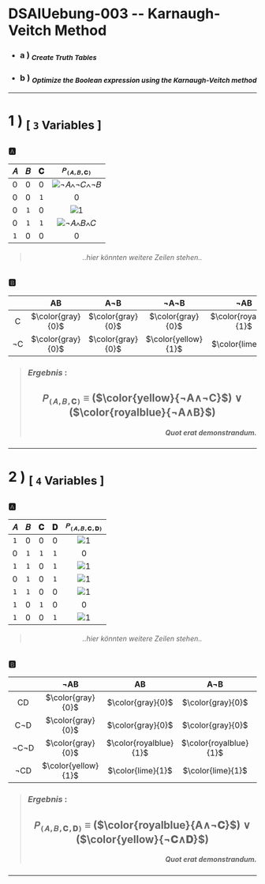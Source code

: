 <!-- ============================================================================================================ -->
<!--                         made by               Jan Ritt       -       https://github.com/IxI-Enki             -->
<!-- ============================================================================================================ -->

<div style="page-break-before: always;">

# DSAIUebung-003 -- Karnaugh-Veitch Method

- ### <p align="left"> a ) <sub>*Create Truth Tables* </sub></p>  
- ### <p align="left"> b ) <sub> *Optimize the Boolean expression using the Karnaugh-Veitch method* </sub></p>

--- 

<!-- - - - - - - - - - - - - exercise #1 - - - - - - - - - - - - -->
# <p align="left"> 1 ) <sub> [ `3` Variables ] </sub>
### 🅰️ </p>  
<div align="center">

| 𝐴 | 𝐵 | 𝐂 | `𝑃`<sub>`(𝐴,𝐵,𝐂)`</sub> |
|:-:|:-:|:-:|:--------:|
| 0 | 0 | 0 | ![¬𝐴∧¬𝐶∧¬𝐵](https://img.shields.io/badge/1-yellow?style=for-the-badge) |
| 0 | 0 |`1`|    0     |
| 0 |`1`| 0 | ![1](https://img.shields.io/badge/1-darklime?style=for-the-badge)  |
| 0 |`1`|`1`| ![¬𝐴∧𝐵∧𝐶](https://img.shields.io/badge/1-royalblue?style=for-the-badge)  |
|`1`| 0 | 0 |    0     |
> ###### *..hier könnten weitere Zeilen stehen..*

### <p align="left">🅱️</p>
|    | AB | A¬B | ¬A¬B | ¬AB |
|:--:|:--:|:---:|:----:|:---:|
|  C | $\color{gray}{0}$ | $\color{gray}{0}$ | $\color{gray}{0}$ | $\color{royalblue}{1}$ |
| ¬C | $\color{gray}{0}$ | $\color{gray}{0}$ | $\color{yellow}{1}$ | $\color{lime}{1}$ |   

> ### <p align="left">***Ergebnis*** :</p>
> ##  `𝑃`<sub>`(𝐴,𝐵,𝐂)`</sub> ≡ ($\color{yellow}{¬A∧¬C}$) ∨ ($\color{royalblue}{¬A∧B}$)
> ##### *<p align="right"> Quot erat demonstrandum. </p>*
 
 --- 
</div></div>

<!-- - - - - - - - - - - - - exercise #2 - - - - - - - - - - - - -->
<div style="page-break-before: always;">

# <p align="left"> 2 ) <sub> [ `4` Variables ] </sub> 
### 🅰️ </p>  
<div align="center">

| 𝐴 | 𝐵 | 𝐂 | 𝐃 | `𝑃`<sub>`(𝐴,𝐵,𝐂,𝐃)`</sub> |
|:-:|:-:|:-:|:-:|:----------:|
|`1`| 0 | 0 | 0 |     ![`1`](https://img.shields.io/badge/1-royalblue?style=for-the-badge)    |
| 0 |`1`|`1`|`1`|      0     |
|`1`|`1`| 0 |`1`|     ![`1`](https://img.shields.io/badge/1-darklime?style=for-the-badge)    |
| 0 |`1`| 0 |`1`|     ![`1`](https://img.shields.io/badge/1-yellow?style=for-the-badge)    |
|`1`|`1`| 0 | 0 |      ![`1`](https://img.shields.io/badge/1-royalblue?style=for-the-badge)    |
|`1`| 0 |`1`| 0 |      0     |
|`1`| 0 | 0 |`1`|     ![`1`](https://img.shields.io/badge/1-darklime?style=for-the-badge)    |
> ###### *..hier könnten weitere Zeilen stehen..*

### <p align="left">🅱️</p>
|      | ¬AB | AB | A¬B | ¬A¬B |
|:----:|:---:|:--:|:---:|:----:|
|   CD |  $\color{gray}{0}$  |   $\color{gray}{0}$    |   $\color{gray}{0}$    | $\color{gray}{0}$ |
|  C¬D |  $\color{gray}{0}$  |   $\color{gray}{0}$    |   $\color{gray}{0}$    | $\color{gray}{0}$ |
| ¬C¬D |  $\color{gray}{0}$  | $\color{royalblue}{1}$ | $\color{royalblue}{1}$ | $\color{gray}{0}$ |
|  ¬CD | $\color{yellow}{1}$ |    $\color{lime}{1}$   |    $\color{lime}{1}$   | $\color{gray}{0}$ | 

> ### <p align="left">***Ergebnis*** :</p>
> ##  `𝑃`<sub>`(𝐴,𝐵,𝐂,𝐃)`</sub> ≡ ($\color{royalblue}{A∧¬𝐂}$) ∨ ($\color{yellow}{¬𝐂∧𝐃}$)
> ##### *<p align="right"> Quot erat demonstrandum. </p>*
 
 --- 
</div></div>  

<!-- ============================================================================================================ -->
<!--                         made by               Jan Ritt       -       https://github.com/IxI-Enki             -->
<!-- ============================================================================================================ -->

<!-- fast access to my formating "helper-code" ( 💭 → ✎insert here ): 

// USE THIS TO ENSURE PAGE-BREAKS
//
<div style="page-break-before: always;">
💭
</div>


// USE THIS TO ALIGN CONTENT
//
<p align="left"> 💭 </p>
<div align="center"> 💭 </p>


// USE THIS CENTERED TABLE
//
<div align="center">
  |   |   |   |  
  |:-:|:-:|:-:|  
  |   |   |   |  
</div>


// USE THESE CHARACTERS FOR BEAUTIFUL NOTATIONS
// 
// UNICODE - TABLE of all mathematical operators & symbols:
//     https://en.wikipedia.org/wiki/Mathematical_operators_and_symbols_in_Unicode
//
  ✕ ✖ ⅹ ×  ∓ ∗   ∞   ∧ ⋀ ∨ ⋁   ¬   ≡ 
  ⟹   ⇐ ⇒ ⇔   ← → ↔   ⇽ ⇾ ⇿   ⇠ ⇢   ⇦ ⇨
  ∀  ∃ ∄   ∈ ∋  ∊ ∍
  Ⅰ Ⅱ Ⅲ Ⅳ Ⅴ Ⅵ Ⅶ Ⅷ Ⅸ Ⅹ Ⅺ Ⅻ 
  𝐴 𝐵 𝑃 𝑄
  ∘ ∙ • …   ✓ ✔  ✗ ✘  
  ⚐ ⚡

-->
